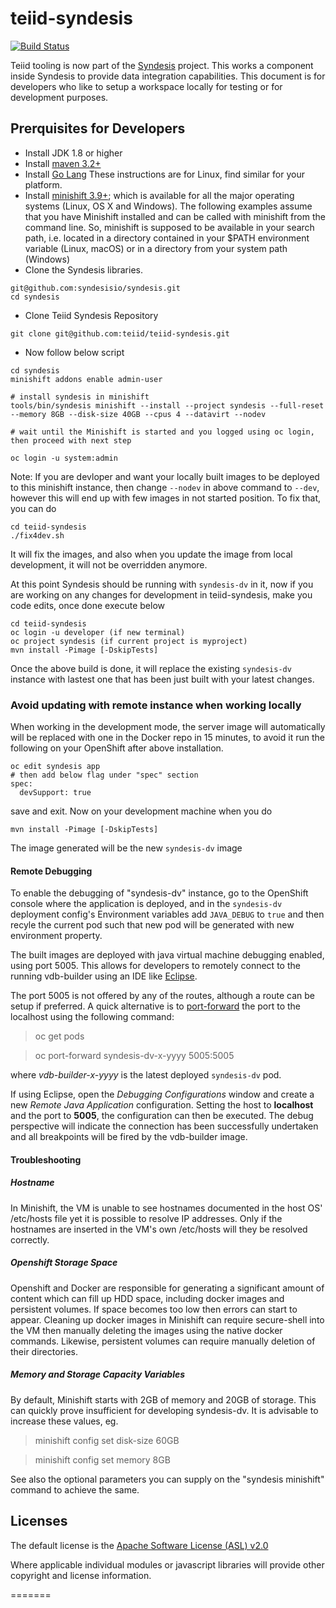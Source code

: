 teiid-syndesis
============
[![Build Status](https://travis-ci.org/teiid/teiid-komodo.svg?branch=master)](https://travis-ci.org/teiid/teiid-komodo)

Teiid tooling is now part of the [Syndesis](https://syndesis.io) project. This works a component inside Syndesis to provide data integration capabilities. This document is for developers who like to setup a workspace locally for testing or for development purposes.

## Prerquisites for Developers
- Install JDK 1.8 or higher
- Install [maven 3.2+](http://maven.apache.org/download.html)
- Install [Go Lang](https://developer.fedoraproject.org/tech/languages/go/go-installation.html) These instructions are for Linux, find similar for your platform.
- Install [minishift 3.9+](https://www.okd.io/minishift/); which is available for all the major operating systems (Linux, OS X and Windows). The following examples assume that you have Minishift installed and can be called with minishift from the command line. So, minishift is supposed to be available in your search path, i.e. located in a directory contained in your $PATH environment variable (Linux, macOS) or in a directory from your system path (Windows)
- Clone the Syndesis libraries.

```
git@github.com:syndesisio/syndesis.git
cd syndesis
```
- Clone Teiid Syndesis Repository 
```
git clone git@github.com:teiid/teiid-syndesis.git
```

- Now follow below script
```
cd syndesis
minishift addons enable admin-user

# install syndesis in minishift
tools/bin/syndesis minishift --install --project syndesis --full-reset --memory 8GB --disk-size 40GB --cpus 4 --datavirt --nodev

# wait until the Minishift is started and you logged using oc login, then proceed with next step

oc login -u system:admin
```
Note: If you are devloper and want your locally built images to be deployed to this minishift instance, then change `--nodev` in above command to `--dev`, however this will end up with few images in not started position. To fix that, you can do
```
cd teiid-syndesis
./fix4dev.sh
```

It will fix the images, and also when you update the image from local development, it will not be overridden anymore.

At this point Syndesis should be running with `syndesis-dv` in it, now if you are working on any changes for development in teiid-syndesis, make you code edits, once done execute below

```
cd teiid-syndesis
oc login -u developer (if new terminal)
oc project syndesis (if current project is myproject)
mvn install -Pimage [-DskipTests]
```

Once the above build is done, it will replace the existing `syndesis-dv` instance with lastest one that has been just built with your latest changes.

### Avoid updating with remote instance when working locally
When working in the development mode, the server image will automatically will be replaced with one in the Docker repo in 15 minutes, to avoid it run the following on your OpenShift after above installation.

```
oc edit syndesis app 
# then add below flag under "spec" section
spec:
  devSupport: true
```
save and exit. Now on your development machine when you do 

```
mvn install -Pimage [-DskipTests]
```

The image generated will be the new `syndesis-dv` image

#### Remote Debugging
To enable the debugging of "syndesis-dv" instance, go to the OpenShift console where the application is deployed, and in the `syndesis-dv` deployment config's Environment variables add `JAVA_DEBUG` to `true` and then recyle the current pod such that new pod will be generated with new environment property.

The built images are deployed with java virtual machine debugging enabled, using port 5005. This allows for developers to remotely connect to the running vdb-builder using an IDE like [Eclipse](https://www.eclipse.org).

The port 5005 is not offered by any of the routes, although a route can be setup if preferred. A quick alternative is to [port-forward](https://docs.openshift.com/enterprise/3.0/dev_guide/port_forwarding.html) the port to the localhost using the following command:

> oc get pods

> oc port-forward syndesis-dv-x-yyyy 5005:5005

where *vdb-builder-x-yyyy* is the latest deployed `syndesis-dv` pod.

If using Eclipse, open the _Debugging Configurations_ window and create a new _Remote Java Application_ configuration. Setting the host to **localhost** and the port to **5005**, the configuration can then be executed. The debug perspective will indicate the connection has been successfully undertaken and all breakpoints will be fired by the vdb-builder image.

#### Troubleshooting

##### Hostname 
In Minishift, the VM is unable to see hostnames documented in the host OS' /etc/hosts file yet it is possible to resolve IP addresses. Only if the hostnames are inserted in the VM's own /etc/hosts will they be resolved correctly.

##### Openshift Storage Space
Openshift and Docker are responsible for generating a significant amount of content which can fill up HDD space, including docker images and persistent volumes. If space becomes too low then errors can start to appear. Cleaning up docker images in Minishift can require secure-shell into the VM then manually deleting the images using the native docker commands. Likewise, persistent volumes can require manually deletion of their directories.

##### Memory and Storage Capacity Variables
By default, Minishift starts with 2GB of memory and 20GB of storage. This can quickly prove insufficient for developing syndesis-dv. It is advisable to increase these values, eg.

> minishift config set disk-size 60GB

> minishift config set memory 8GB

See also the optional parameters you can supply on the "syndesis minishift" command to achieve the same.


Licenses
-------

The default license is the [Apache Software License (ASL) v2.0][1]

Where applicable individual modules or javascript libraries will provide other copyright and license information.

[1]: view-source:https://www.apache.org/licenses/LICENSE-2.0
=======
